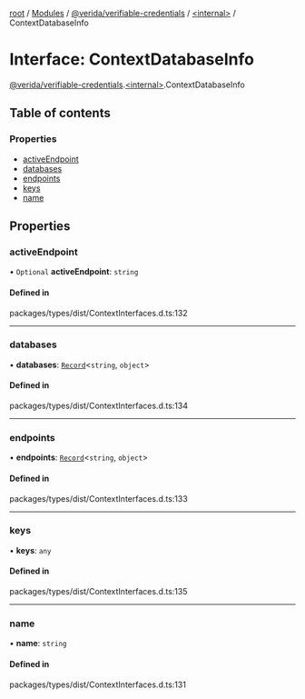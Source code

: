 [root](../README.md) / [Modules](../modules.md) / [@verida/verifiable-credentials](../modules/verida_verifiable_credentials.md) / [<internal\>](../modules/verida_verifiable_credentials._internal_.md) / ContextDatabaseInfo

# Interface: ContextDatabaseInfo

[@verida/verifiable-credentials](../modules/verida_verifiable_credentials.md).[<internal\>](../modules/verida_verifiable_credentials._internal_.md).ContextDatabaseInfo

## Table of contents

### Properties

- [activeEndpoint](verida_verifiable_credentials._internal_.ContextDatabaseInfo.md#activeendpoint)
- [databases](verida_verifiable_credentials._internal_.ContextDatabaseInfo.md#databases)
- [endpoints](verida_verifiable_credentials._internal_.ContextDatabaseInfo.md#endpoints)
- [keys](verida_verifiable_credentials._internal_.ContextDatabaseInfo.md#keys)
- [name](verida_verifiable_credentials._internal_.ContextDatabaseInfo.md#name)

## Properties

### activeEndpoint

• `Optional` **activeEndpoint**: `string`

#### Defined in

packages/types/dist/ContextInterfaces.d.ts:132

___

### databases

• **databases**: [`Record`](../modules/verida_verifiable_credentials._internal_.md#record)<`string`, `object`\>

#### Defined in

packages/types/dist/ContextInterfaces.d.ts:134

___

### endpoints

• **endpoints**: [`Record`](../modules/verida_verifiable_credentials._internal_.md#record)<`string`, `object`\>

#### Defined in

packages/types/dist/ContextInterfaces.d.ts:133

___

### keys

• **keys**: `any`

#### Defined in

packages/types/dist/ContextInterfaces.d.ts:135

___

### name

• **name**: `string`

#### Defined in

packages/types/dist/ContextInterfaces.d.ts:131

